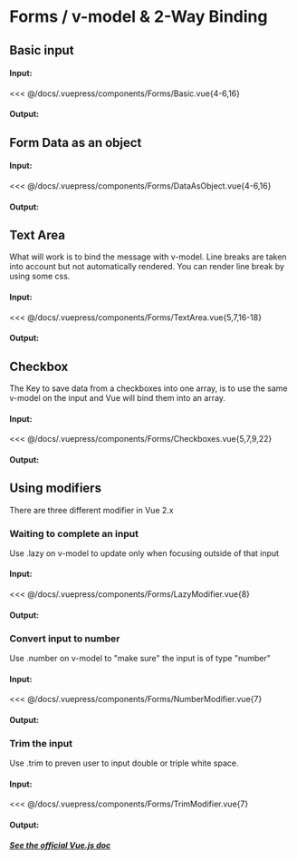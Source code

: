 # Forms / v-model & 2-Way Binding

## Basic input

#### Input:

<<< @/docs/.vuepress/components/Forms/Basic.vue{4-6,16}

#### Output:

<Forms-Basic />

## Form Data as an object

#### Input:

<<< @/docs/.vuepress/components/Forms/DataAsObject.vue{4-6,16}

#### Output:

<Forms-DataAsObject />

## Text Area

What will work is to bind the message with v-model.
Line breaks are taken into account but not automatically rendered.
You can render line break by using some css.

#### Input:

<<< @/docs/.vuepress/components/Forms/TextArea.vue{5,7,16-18}

#### Output:

<Forms-TextArea />

## Checkbox

The Key to save data from a checkboxes into one array, is to use the same v-model on the input and Vue will bind them into an array.

#### Input:

<<< @/docs/.vuepress/components/Forms/Checkboxes.vue{5,7,9,22}

#### Output:

<Forms-Checkboxes />

## Using modifiers

There are three different modifier in Vue 2.x

### Waiting to complete an input

Use .lazy on v-model to update only when focusing outside of that input

#### Input:

<<< @/docs/.vuepress/components/Forms/LazyModifier.vue{8}

#### Output:

<Forms-LazyModifier />

### Convert input to number

Use .number on v-model to "make sure" the input is of type "number"

#### Input:

<<< @/docs/.vuepress/components/Forms/NumberModifier.vue{7}

#### Output:

<Forms-NumberModifier />

### Trim the input

Use .trim to preven user to input double or triple white space.

#### Input:

<<< @/docs/.vuepress/components/Forms/TrimModifier.vue{7}

#### Output:

<Forms-TrimModifier />

##### [See the official Vue.js doc](https://vuejs.org/v2/guide/forms.html)
